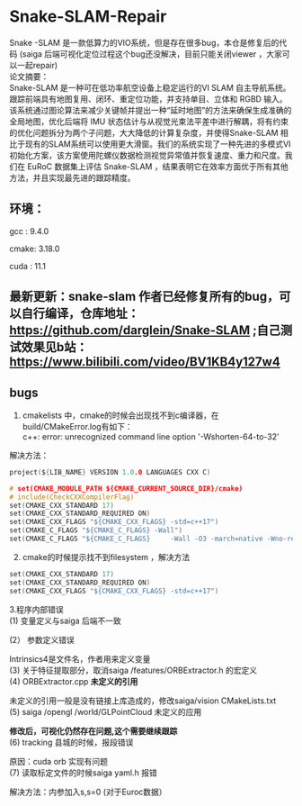 # Snake-SLAM-Repair
Snake -SLAM 是一款低算力的VIO系统，但是存在很多bug，本仓是修复后的代码   (saiga 后端可视化定位过程这个bug还没解决，目前只能关闭viewer ，大家可以一起repair)    
论文摘要：  
Snake-SLAM 是一种可在低功率航空设备上稳定运行的VI SLAM 自主导航系统。跟踪前端具有地图复用、闭环、重定位功能，并支持单目、立体和 RGBD 输入。该系统通过图论算法来减少关键帧并提出一种“延时地图”的方法来确保生成准确的全局地图，优化后端将 IMU 状态估计与从视觉光束法平差中进行解耦，将有约束的优化问题拆分为两个子问题，大大降低的计算复杂度，并使得Snake-SLAM 相比于现有的SLAM系统可以使用更大滑窗。我们的系统实现了一种先进的多模式VI 初始化方案，该方案使用陀螺仪数据检测视觉异常值并恢复速度、重力和尺度。我们在 EuRoC 数据集上评估 Snake-SLAM ，结果表明它在效率方面优于所有其他方法，并且实现最先进的跟踪精度。  
## 环境：  
gcc : 9.4.0

cmake: 3.18.0

cuda : 11.1  
## 最新更新：snake-slam 作者已经修复所有的bug，可以自行编译，仓库地址：https://github.com/darglein/Snake-SLAM  ;自己测试效果见b站：https://www.bilibili.com/video/BV1KB4y127w4  
## bugs 
1. cmakelists 中，cmake的时候会出现找不到c编译器，在build/CMakeError.log有如下：  
c++: error: unrecognized command line option '-Wshorten-64-to-32'  

解决方法：

```C
project(${LIB_NAME} VERSION 1.0.0 LANGUAGES CXX C)

# set(CMAKE_MODULE_PATH ${CMAKE_CURRENT_SOURCE_DIR}/cmake)
# include(CheckCXXCompilerFlag)
set(CMAKE_CXX_STANDARD 17)  
set(CMAKE_CXX_STANDARD_REQUIRED ON)
set(CMAKE_CXX_FLAGS "${CMAKE_CXX_FLAGS} -std=c++17")
set(CMAKE_C_FLAGS "${CMAKE_C_FLAGS} -Wall")
set(CMAKE_C_FLAGS "${CMAKE_C_FLAGS}     -Wall -O3 -march=native -Wno-reorder")
```
2. cmake的时候提示找不到filesystem ，解决方法  
```C
set(CMAKE_CXX_STANDARD 17)  
set(CMAKE_CXX_STANDARD_REQUIRED ON)
set(CMAKE_CXX_FLAGS "${CMAKE_CXX_FLAGS} -std=c++17")  
```
3.程序内部错误    
(1) 变量定义与saiga 后端不一致    


(2） 参数定义错误  

Intrinsics4是文件名，作者用来定义变量  
(3) 关于特征提取部分，取消saiga /features/ORBExtractor.h 的宏定义  
(4) ORBExtractor.cpp **未定义的引用**  

未定义的引用一般是没有链接上库造成的，修改saiga/vision  CMakeLists.txt     
(5) saiga /opengl /world/GLPointCloud 未定义的应用    

**修改后，可视化仍然存在问题,这个需要继续跟踪**  
(6) tracking 县城的时候，报段错误  

原因：cuda orb 实现有问题   
(7) 读取标定文件的时候saiga yaml.h 报错    

解决方法：内参加入s,s=0 (对于Euroc数据）


